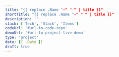 ```yaml
---
title: "{{ replace .Name "-" " " | title }}"
shortTitle: "{{ replace .Name "-" " " | title }}"
description: ''
stack: ['Tech', 'Stack', 'Items']
codeUrl: '#url-to-code-repo'
demoUrl: '#url-to-project-live-demo'
type: 'project'
date: {{ .Date }}
draft: true
---
```

